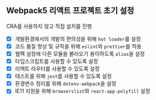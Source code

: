 ## Webpack5 리액트 프로젝트 초기 설정
CRA를 사용하지 않고 직접 설치를 진행

- [X] 개발환경에서의 개발의 편의성을 위해 `hot loader`를 설정
- [X] 코드 품질 향상 및 규칙을 위해 `eslint`와 `prettier`를 적용
- [X] 웹팩 설정에 다른 모듈을 불러오기 용이하도록 `alias`을 설정
- [X] 타입스크립트를 사용할 수 있도록 설정
- [X] 리액트 라우터를 사용할 수 있도록 설정
- [X] 테스트를 위해 `jest`를 사용할 수 있도록 설정
- [X] 환경변수 정리를 위해 `dotenv-webpack`을 설정
- [X] IE11 지원을 위해 `browserslist`와 `react-app-polyfill` 설정
